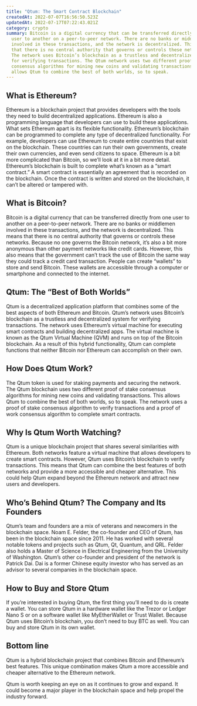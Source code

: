 ```yaml
---
title: "Qtum: The Smart Contract Blockchain"
createdAt: 2022-07-07T16:56:50.523Z
updatedAt: 2022-07-17T07:22:43.021Z
category: crypto
summary: Bitcoin is a digital currency that can be transferred directly from one
  user to another on a peer-to-peer network. There are no banks or middlemen
  involved in these transactions, and the network is decentralized. This means
  that there is no central authority that governs or controls these networks.
  The network uses Bitcoin’s blockchain as a trustless and decentralized system
  for verifying transactions. The Qtum network uses two different proof of stake
  consensus algorithms for mining new coins and validating transactions. This
  allows Qtum to combine the best of both worlds, so to speak.
---
```


## What is Ethereum?​

Ethereum is a blockchain project that provides developers with the tools they need to build decentralized applications. Ethereum is also a programming language that developers can use to build these applications.
What sets Ethereum apart is its flexible functionality. Ethereum’s blockchain can be programmed to complete any type of decentralized functionality. For example, developers can use Ethereum to create entire countries that exist on the blockchain. These countries can run their own governments, create their own currencies, and even send citizens to space.
Ethereum is a bit more complicated than Bitcoin, so we’ll look at it in a bit more detail. Ethereum’s blockchain is built to complete what’s known as a “smart contract.” A smart contract is essentially an agreement that is recorded on the blockchain. Once the contract is written and stored on the blockchain, it can’t be altered or tampered with.

## What is Bitcoin?​

Bitcoin is a digital currency that can be transferred directly from one user to another on a peer-to-peer network. There are no banks or middlemen involved in these transactions, and the network is decentralized. This means that there is no central authority that governs or controls these networks.
Because no one governs the Bitcoin network, it’s also a bit more anonymous than other payment networks like credit cards. However, this also means that the government can’t track the use of Bitcoin the same way they could track a credit card transaction.
People can create “wallets” to store and send Bitcoin. These wallets are accessible through a computer or smartphone and connected to the internet.

## Qtum: The “Best of Both Worlds”​

Qtum is a decentralized application platform that combines some of the best aspects of both Ethereum and Bitcoin. Qtum’s network uses Bitcoin’s blockchain as a trustless and decentralized system for verifying transactions.
The network uses Ethereum’s virtual machine for executing smart contracts and building decentralized apps. The virtual machine is known as the Qtum Virtual Machine (QVM) and runs on top of the Bitcoin blockchain.
As a result of this hybrid functionality, Qtum can complete functions that neither Bitcoin nor Ethereum can accomplish on their own.

## How Does Qtum Work?​

The Qtum token is used for staking payments and securing the network. The Qtum blockchain uses two different proof of stake consensus algorithms for mining new coins and validating transactions.
This allows Qtum to combine the best of both worlds, so to speak. The network uses a proof of stake consensus algorithm to verify transactions and a proof of work consensus algorithm to complete smart contracts.

## Why Is Qtum Worth Watching?​

Qtum is a unique blockchain project that shares several similarities with Ethereum. Both networks feature a virtual machine that allows developers to create smart contracts.
However, Qtum uses Bitcoin’s blockchain to verify transactions. This means that Qtum can combine the best features of both networks and provide a more accessible and cheaper alternative.
This could help Qtum expand beyond the Ethereum network and attract new users and developers.

## Who’s Behind Qtum? The Company and Its Founders​

Qtum’s team and founders are a mix of veterans and newcomers in the blockchain space. Noam E. Felder, the co-founder and CEO of Qtum, has been in the blockchain space since 2011. He has worked with several notable tokens and projects such as Qtum, Qt, Quantum, and QRL.
Felder also holds a Master of Science in Electrical Engineering from the University of Washington.
Qtum’s other co-founder and president of the network is Patrick Dai. Dai is a former Chinese equity investor who has served as an advisor to several companies in the blockchain space.

## How to Buy and Store Qtum​

If you’re interested in buying Qtum, the first thing you’ll need to do is create a wallet. You can store Qtum in a hardware wallet like the Trezor or Ledger Nano S or on a software wallet like MyEtherWallet or Trust Wallet.
Because Qtum uses Bitcoin’s blockchain, you don’t need to buy BTC as well. You can buy and store Qtum in its own wallet.

## Bottom line

Qtum is a hybrid blockchain project that combines Bitcoin and Ethereum’s best features. This unique combination makes Qtum a more accessible and cheaper alternative to the Ethereum network.

Qtum is worth keeping an eye on as it continues to grow and expand. It could become a major player in the blockchain space and help propel the industry forward.
